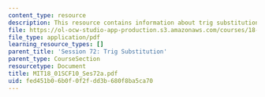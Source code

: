 ```yaml
---
content_type: resource
description: This resource contains information about trig substitution.
file: https://ol-ocw-studio-app-production.s3.amazonaws.com/courses/18-01sc-single-variable-calculus-fall-2010/fed451b06b0f0f2fdd3b680f8ba5ca70_MIT18_01SCF10_Ses72a.pdf
file_type: application/pdf
learning_resource_types: []
parent_title: 'Session 72: Trig Substitution'
parent_type: CourseSection
resourcetype: Document
title: MIT18_01SCF10_Ses72a.pdf
uid: fed451b0-6b0f-0f2f-dd3b-680f8ba5ca70
---
```

